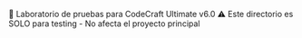 🔬 Laboratorio de pruebas para CodeCraft Ultimate v6.0
⚠️ Este directorio es SOLO para testing - No afecta el proyecto principal

